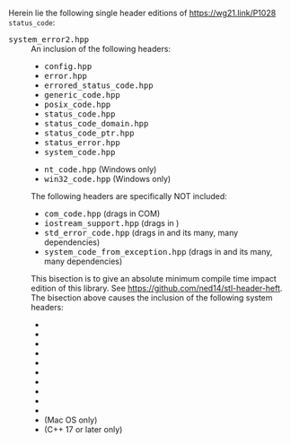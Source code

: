 Herein lie the following single header editions of https://wg21.link/P1028 `status_code`:

<dl>
  <dt><tt>system_error2.hpp</tt></dt>
  <dd>An inclusion of the following headers:
  
  <ul>
  <li><tt>config.hpp</tt>
  <li><tt>error.hpp</tt>
  <li><tt>errored_status_code.hpp</tt>
  <li><tt>generic_code.hpp</tt>
  <li><tt>posix_code.hpp</tt>
  <li><tt>status_code.hpp</tt>
  <li><tt>status_code_domain.hpp</tt>
  <li><tt>status_code_ptr.hpp</tt>
  <li><tt>status_error.hpp</tt>
  <li><tt>system_code.hpp</tt>
  </ul>
  <ul>
  <li><tt>nt_code.hpp</tt> (Windows only)
  <li><tt>win32_code.hpp</tt> (Windows only)
  </ul>
  
  The following headers are specifically NOT included:
  
  <ul>
  <li><tt>com_code.hpp</tt> (drags in COM)
  <li><tt>iostream_support.hpp</tt> (drags in <tt><iostream></tt>)
  <li><tt>std_error_code.hpp</tt> (drags in <tt><system_error></tt> and its many, many dependencies)
  <li><tt>system_code_from_exception.hpp</tt> (drags in <tt><system_error></tt> and its many, many dependencies)
  </ul>
  
  This bisection is to give an absolute minimum compile time
  impact edition of this library. See https://github.com/ned14/stl-header-heft.
  The bisection above causes the inclusion of the following system headers:
  
  <ul>
  <li><tt><atomic></tt>
  <li><tt><cassert></tt>
  <li><tt><cerrno></tt>
  <li><tt><cstddef></tt>
  <li><tt><cstdlib></tt>
  <li><tt><cstring></tt>
  <li><tt><exception></tt>
  <li><tt><initializer_list></tt>
  <li><tt><new></tt>
  <li><tt><type_traits></tt>
  <li><tt><unistd.h></tt> (Mac OS only)
  <li><tt><utility></tt> (C++ 17 or later only)
  </ul>

  </dd>
</dl>
